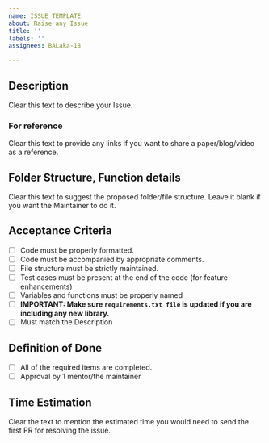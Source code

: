 ```yaml
---
name: ISSUE_TEMPLATE
about: Raise any Issue
title: ''
labels: ''
assignees: BALaka-18

---
```


## Description
Clear this text to describe your Issue.

### For reference
Clear this text to provide any links if you want to share a paper/blog/video as a reference.

## Folder Structure, Function details
Clear this text to suggest the proposed folder/file structure. Leave it blank if you want the Maintainer to do it.

## Acceptance Criteria
- [ ] Code must be properly formatted.
- [ ] Code must be accompanied by appropriate comments.
- [ ] File structure must be strictly maintained.
- [ ] Test cases must be present at the end of the code (for feature enhancements)
- [ ] Variables and functions must be properly named
- [ ] **IMPORTANT: Make sure ```requirements.txt file``` is updated if you are including any new library.**
- [ ] Must match the Description

## Definition of Done
- [ ] All of the required items are completed.
- [ ] Approval by 1 mentor/the maintainer

## Time Estimation
Clear the text to mention the estimated time you would need to send the first PR for resolving the issue.
